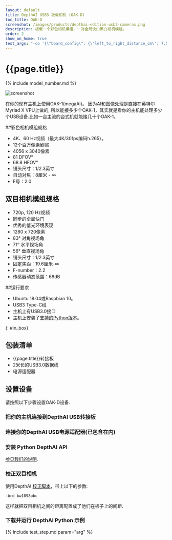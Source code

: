 ```yaml
---
layout: default
title: DepthAI USB3 板载相机 (OAK-D)
toc_title: OAK-D
screenshot: /images/products/depthai-edition-usb3-cameras.png
description: 板载一个彩色相机模组，一对全局快门黑白相机模组。
order: 2
show_on_home: true
test_args: "-co '{\"board_config\": {\"left_to_right_distance_cm\": 7.5}}'"
---
```


# {{page.title}}

{% include model_number.md %}

![screenshot]({{page.screenshot}})

在你的现有主机上使用OAK-1(megaAI)。 因为AI和图像处理是直接在英特尔Myriad X VPU上做的, 所以能接多少个OAK-1，其实就是看你的主机能处理多少个USB设备.比如一台主流的台式机就能接几十个OAK-1。

##彩色相机模组规格

* 4K、60 Hz视频（最大4K/30fps编码h.265）。
* 12个百万像素剧照
* 4056 x 3040像素
* 81 DFOV°
* 68.8 HFOV°
* 镜头尺寸：1/2.3英寸
* 自动对焦：8厘米 - ∞
* F号：2.0

## 双目相机模组规格

* 720p, 120 Hz视频
* 同步的全局快门
* 优秀的低光环境表现
* 1280 x 720像素
* 83° 对角视场角
* 71° 水平视场角
* 56° 垂直视场角
* 镜头尺寸：1/2.3英寸
* 固定焦距：19.6厘米-∞
* F-number：2.2
* 传感器动态范围：68dB

##运行要求

* Ubuntu 18.04或Raspbian 10。
* USB3 Type-C线
* 主机上有USB3.0接口
* 主机上安装了[支持的Python版本](/api/#python_version)。


{: #in_box}
## 包装清单

* {{page.title}}转接板
* 2米长的USB3.0数据线
* 电源适配器

## 设置设备

请按照以下步骤设置OAK-D设备.

<h3 class="step js-toc-ignore"><span></span> 把你的主机连接到DepthAI USB转接板</h3>

<h3 class="step js-toc-ignore"><span></span> 连接你的DepthAI USB电源适配器(已包含在内)</h3>

<h3 class="step js-toc-ignore"><span></span> 安装 Python DepthAI API</h3>

[参见我们的说明](/api#python_version).

<h3 class="step js-toc-ignore"><span></span> 校正双目相机</h3>

使用DepthAI [校正脚本](/products/stereo_camera_pair/#calibration)，带上以下的参数:

```
-brd bw1098obc
```

这样就把双目相机之间的距离配置成了他们在板子上的间距.

<h3 class="step js-toc-ignore"><span></span> 下载并运行 DepthAI Python 示例</h3>

{% include test_step.md param="arg" %}

